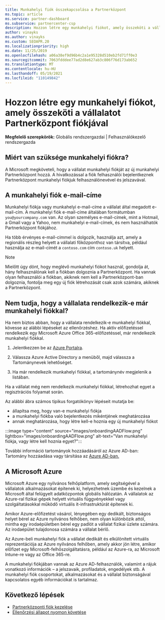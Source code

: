 ```yaml
---
title: Munkahelyi fiók összekapcsolása a Partnerközpont
ms.topic: article
ms.service: partner-dashboard
ms.subservice: partnercenter-csp
description: Hozzon létre egy munkahelyi fiókot, amely összeköti a vállalatát Partnerközpont fiókjával. Ez lehetővé teszi, hogy a vállalat alkalmazottai hozzáférjenek Partnerközpont.
author: vinayks
ms.author: vinayks
ms.custom: SEOAPR.20
ms.localizationpriority: high
ms.date: 11/25/2019
ms.openlocfilehash: a06a38ef9d96b4c2a1e95328d510eb2fd71ff0e3
ms.sourcegitcommit: 7063fdddee77ad2d8e627ab3c806f76d173ab652
ms.translationtype: MT
ms.contentlocale: hu-HU
ms.lasthandoff: 05/19/2021
ms.locfileid: "110149842"
---
```

# <a name="create-a-work-account-that-links-your-company-to-your-partner-center-account"></a>Hozzon létre egy munkahelyi fiókot, amely összeköti a vállalatot Partnerközpont fiókjával

**Megfelelő szerepkörök:** Globális rendszergazdai | Felhasználókezelő rendszergazda

## <a name="why-you-need-a-work-account"></a>Miért van szüksége munkahelyi fiókra?

A Microsoft megköveteli, hogy a vállalat munkahelyi fiókját az új munkahelyi Partnerközpont hozzá. A hivatkozással a fiók felhasználói bejelentkeznek Partnerközpont munkahelyi fiókjuk felhasználónevével és jelszavával.

## <a name="the-work-account-email-address"></a>A munkahelyi fiók e-mail-címe

Munkahelyi fiókja vagy munkahelyi e-mail-címe a vállalat által megadott e-mail-cím. A munkahelyi fiók e-mail-címe általában formátumban `you@yourcompany.com` van. Az olyan személyes e-mail-címek, mint a Hotmail, a Gmail vagy a Yahoo, nem munkahelyi e-mail-címek, és nem használhatók Partnerközpont fiókjához.

Ha több érvényes e-mail-címmel is dolgozik, használja azt, amely a regionális részleg helyett a vállalati főközponthoz van társítva, például használja az e-mail-címét a `contoso.com` cím `contoso.uk` helyett.

> [!NOTE]  
> Mielőtt úgy dönt, hogy meglévő munkahelyi fiókot használ, gondolja át, hány felhasználónak kell a fiókban dolgoznia a Partnerközpont. Ha vannak olyan felhasználói a fiókban, akiknek nem kell a Partnerközpont-ban dolgoznia, fontolja meg egy új fiók létrehozását csak azok számára, akiknek a Partnerközpont.

## <a name="not-sure-if-your-company-already-has-a-work-account"></a>Nem tudja, hogy a vállalata rendelkezik-e már munkahelyi fiókkal?

Ha nem biztos abban, hogy a vállalata rendelkezik-e munkahelyi fiókkal, kövesse az alábbi lépéseket az ellenőrzéshez. Ha aktív előfizetéssel rendelkezik egy Microsoft Azure Office 365-előfizetéssel, már rendelkezik munkahelyi fiókkal.

1. Jelentkezzen be az [Azure Portalra](https://portal.azure.com).

2. Válassza Azure Active Directory a menüből, majd válassza a Tartománynevek lehetőséget.

3. Ha már rendelkezik munkahelyi fiókkal, a tartománynév megjelenik a listában.

Ha a vállalat még nem rendelkezik munkahelyi fiókkal, létrehozhat egyet a regisztrációs folyamat során.

Az alábbi ábra számos tipikus forgatókönyv lépéseit mutatja be:

- állapítsa meg, hogy van-e munkahelyi fiókja
- a munkahelyi fiókba való bejelentkezés mikéntjének meghatározása
- annak meghatározása, hogy létre kell-e hoznia egy új munkahelyi fiókot

:::image type="content" source="images/onboardingAADFlow.png" lightbox="images/onboardingAADFlow.png" alt-text="Van munkahelyi fiókja, vagy létre kell hoznia egyet?":::

További információ tartományok hozzáadásáról az Azure AD-ban: Tartomány hozzáadása vagy társítása az [Azure AD-ban.](/azure/active-directory/active-directory-add-domain)

## <a name="about-microsoft-azure"></a>A Microsoft Azure

Microsoft Azure egy nyilvános felhőplatform, amely segítségével a vállalatok alkalmazásokat építenek ki, helyezhetnek üzembe és kezelnek a Microsoft által felügyelt adatközpontok globális hálózatán. A vállalatok az Azure-ral fizikai gépek helyett virtuális függvényekkel vagy szolgáltatásokkal működő virtuális it-infrastruktúrát építenek ki.

Amikor Azure-előfizetést vásárol, lényegében egy dedikált, biztonságos helyet bérel az Azure nyilvános felhőben, nem olyan különbözik attól, mintha egy irodaépületben bérel egy padlót a vállalat fizikai üzlete számára. Az irodaépület tulajdonosa számára a vállalat bérlő.

Az Azure-beli munkahelyi fiók a vállalat dedikált és elkülönített virtuális reprezentációja az Azure nyilvános felhőben, amely akkor jön létre, amikor előfizet egy Microsoft-felhőszolgáltatásra, például az Azure-ra, az Microsoft Intune-re vagy az Office 365-re.

A munkahelyi fiókjában vannak az Azure AD-felhasználók, valamint a rájuk vonatkozó információk – a jelszavaik, profiladatok, engedélyek stb. A munkahelyi fiók csoportokat, alkalmazásokat és a vállalat biztonságával kapcsolatos egyéb információkat is tartalmaz.

## <a name="next-steps"></a>Következő lépések

- [Partnerközponti fiók kezelése](partner-center-account-setup.md)
- [Ellenőrzési állapot nyomon követése](verification-responses.md)